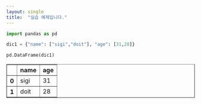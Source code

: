 ```yaml
---
layout: single
title:  "실습 예제입니다."
---
```


```python
import pandas as pd
```


```python
dic1 = {"name": ["sigi","doit"], "age": [31,28]}
```


```python
pd.DataFrame(dic1)
```




<div>
<style scoped>
    .dataframe tbody tr th:only-of-type {
        vertical-align: middle;
    }

    .dataframe tbody tr th {
        vertical-align: top;
    }

    .dataframe thead th {
        text-align: right;
    }
</style>
<table border="1" class="dataframe">
  <thead>
    <tr style="text-align: right;">
      <th></th>
      <th>name</th>
      <th>age</th>
    </tr>
  </thead>
  <tbody>
    <tr>
      <th>0</th>
      <td>sigi</td>
      <td>31</td>
    </tr>
    <tr>
      <th>1</th>
      <td>doit</td>
      <td>28</td>
    </tr>
  </tbody>
</table>
</div>


